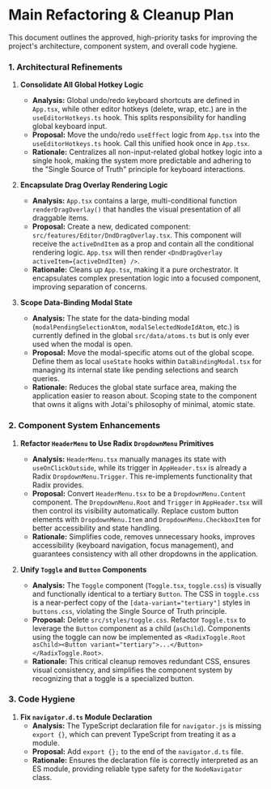 # Main Refactoring & Cleanup Plan

This document outlines the approved, high-priority tasks for improving the project's architecture, component system, and overall code hygiene.

### 1. Architectural Refinements

1.  **Consolidate All Global Hotkey Logic**
    *   **Analysis:** Global undo/redo keyboard shortcuts are defined in `App.tsx`, while other editor hotkeys (delete, wrap, etc.) are in the `useEditorHotkeys.ts` hook. This splits responsibility for handling global keyboard input.
    *   **Proposal:** Move the undo/redo `useEffect` logic from `App.tsx` into the `useEditorHotkeys.ts` hook. Call this unified hook once in `App.tsx`.
    *   **Rationale:** Centralizes all non-input-related global hotkey logic into a single hook, making the system more predictable and adhering to the "Single Source of Truth" principle for keyboard interactions.

2.  **Encapsulate Drag Overlay Rendering Logic**
    *   **Analysis:** `App.tsx` contains a large, multi-conditional function `renderDragOverlay()` that handles the visual presentation of all draggable items.
    *   **Proposal:** Create a new, dedicated component: `src/features/Editor/DndDragOverlay.tsx`. This component will receive the `activeDndItem` as a prop and contain all the conditional rendering logic. `App.tsx` will then render `<DndDragOverlay activeItem={activeDndItem} />`.
    *   **Rationale:** Cleans up `App.tsx`, making it a pure orchestrator. It encapsulates complex presentation logic into a focused component, improving separation of concerns.

3.  **Scope Data-Binding Modal State**
    *   **Analysis:** The state for the data-binding modal (`modalPendingSelectionAtom`, `modalSelectedNodeIdAtom`, etc.) is currently defined in the global `src/data/atoms.ts` but is only ever used when the modal is open.
    *   **Proposal:** Move the modal-specific atoms out of the global scope. Define them as local `useState` hooks within `DataBindingModal.tsx` for managing its internal state like pending selections and search queries.
    *   **Rationale:** Reduces the global state surface area, making the application easier to reason about. Scoping state to the component that owns it aligns with Jotai's philosophy of minimal, atomic state.

### 2. Component System Enhancements

1.  **Refactor `HeaderMenu` to Use Radix `DropdownMenu` Primitives**
    *   **Analysis:** `HeaderMenu.tsx` manually manages its state with `useOnClickOutside`, while its trigger in `AppHeader.tsx` is already a Radix `DropdownMenu.Trigger`. This re-implements functionality that Radix provides.
    *   **Proposal:** Convert `HeaderMenu.tsx` to be a `DropdownMenu.Content` component. The `DropdownMenu.Root` and `Trigger` in `AppHeader.tsx` will then control its visibility automatically. Replace custom button elements with `DropdownMenu.Item` and `DropdownMenu.CheckboxItem` for better accessibility and state handling.
    *   **Rationale:** Simplifies code, removes unnecessary hooks, improves accessibility (keyboard navigation, focus management), and guarantees consistency with all other dropdowns in the application.

2.  **Unify `Toggle` and `Button` Components**
    *   **Analysis:** The `Toggle` component (`Toggle.tsx`, `toggle.css`) is visually and functionally identical to a tertiary `Button`. The CSS in `toggle.css` is a near-perfect copy of the `[data-variant="tertiary"]` styles in `buttons.css`, violating the Single Source of Truth principle.
    *   **Proposal:** Delete `src/styles/toggle.css`. Refactor `Toggle.tsx` to leverage the `Button` component as a child (`asChild`). Components using the toggle can now be implemented as `<RadixToggle.Root asChild><Button variant="tertiary">...</Button></RadixToggle.Root>`.
    *   **Rationale:** This critical cleanup removes redundant CSS, ensures visual consistency, and simplifies the component system by recognizing that a toggle is a specialized button.

### 3. Code Hygiene

1.  **Fix `navigator.d.ts` Module Declaration**
    *   **Analysis:** The TypeScript declaration file for `navigator.js` is missing `export {}`, which can prevent TypeScript from treating it as a module.
    *   **Proposal:** Add `export {};` to the end of the `navigator.d.ts` file.
    *   **Rationale:** Ensures the declaration file is correctly interpreted as an ES module, providing reliable type safety for the `NodeNavigator` class.
